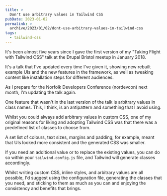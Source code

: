 ```yaml
---
title: >
  Don't use arbitrary values in Tailwind CSS
pubDate: 2023-01-02
permalink: >
  archive/2023/01/02/dont-use-arbitrary-values-in-tailwind-css
tags:
  - tailwind-css
---
```


It's been almost five years since I gave the first version of my "Taking Flight with Tailwind CSS" talk at the Drupal Bristol meetup in January 2018.

It's a talk that I've updated every time I've given it, showing new rebuilt example UIs and the new features in the framework, as well as tweaking content like installation steps for different audiences.

As I prepare for the Norfolk Developers Conference (nordevcon) next month, I'm updating the talk again.

One feature that wasn't in the last version of the talk is arbitrary values in class names. This, I think, is an antipattern and something that I avoid using.

Whilst you could always add arbitrary values in custom CSS, one of my original reasons for liking and adopting Tailwind CSS was that there was a predefined list of classes to choose from.

A set list of colours, text sizes, margins and padding, for example, meant that UIs looked more consistent and the generated CSS was smaller.

If you need an additional value or to replace the existing values, you can do so within your `tailwind.config.js` file, and Tailwind will generate classes accordingly.

Whilst writing custom CSS, inline styles, and arbitrary values are all possible, I'd suggest using the configuration file, generating the classes that you need, and sticking to them as much as you can and enjoying the consistency and benefits that brings.
